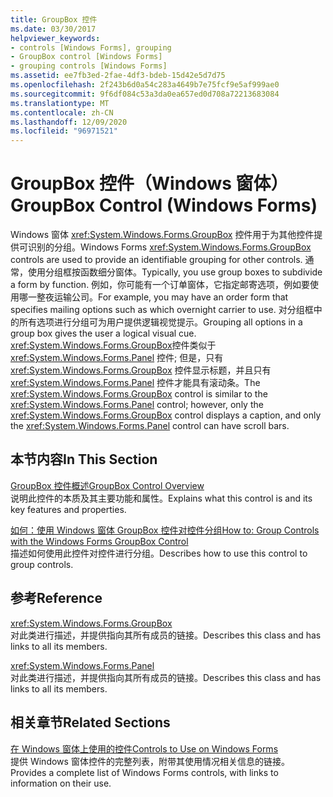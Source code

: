 ```yaml
---
title: GroupBox 控件
ms.date: 03/30/2017
helpviewer_keywords:
- controls [Windows Forms], grouping
- GroupBox control [Windows Forms]
- grouping controls [Windows Forms]
ms.assetid: ee7fb3ed-2fae-4df3-bdeb-15d42e5d7d75
ms.openlocfilehash: 2f243b6d0a54c283a4649b7e75fcf9e5af999ae0
ms.sourcegitcommit: 9f6df084c53a3da0ea657ed0d708a72213683084
ms.translationtype: MT
ms.contentlocale: zh-CN
ms.lasthandoff: 12/09/2020
ms.locfileid: "96971521"
---
```

# <a name="groupbox-control-windows-forms"></a><span data-ttu-id="25ebe-102">GroupBox 控件（Windows 窗体）</span><span class="sxs-lookup"><span data-stu-id="25ebe-102">GroupBox Control (Windows Forms)</span></span>
<span data-ttu-id="25ebe-103">Windows 窗体 <xref:System.Windows.Forms.GroupBox> 控件用于为其他控件提供可识别的分组。</span><span class="sxs-lookup"><span data-stu-id="25ebe-103">Windows Forms <xref:System.Windows.Forms.GroupBox> controls are used to provide an identifiable grouping for other controls.</span></span> <span data-ttu-id="25ebe-104">通常，使用分组框按函数细分窗体。</span><span class="sxs-lookup"><span data-stu-id="25ebe-104">Typically, you use group boxes to subdivide a form by function.</span></span> <span data-ttu-id="25ebe-105">例如，你可能有一个订单窗体，它指定邮寄选项，例如要使用哪一整夜运输公司。</span><span class="sxs-lookup"><span data-stu-id="25ebe-105">For example, you may have an order form that specifies mailing options such as which overnight carrier to use.</span></span> <span data-ttu-id="25ebe-106">对分组框中的所有选项进行分组可为用户提供逻辑视觉提示。</span><span class="sxs-lookup"><span data-stu-id="25ebe-106">Grouping all options in a group box gives the user a logical visual cue.</span></span> <span data-ttu-id="25ebe-107"><xref:System.Windows.Forms.GroupBox>控件类似于 <xref:System.Windows.Forms.Panel> 控件; 但是，只有 <xref:System.Windows.Forms.GroupBox> 控件显示标题，并且只有 <xref:System.Windows.Forms.Panel> 控件才能具有滚动条。</span><span class="sxs-lookup"><span data-stu-id="25ebe-107">The <xref:System.Windows.Forms.GroupBox> control is similar to the <xref:System.Windows.Forms.Panel> control; however, only the <xref:System.Windows.Forms.GroupBox> control displays a caption, and only the <xref:System.Windows.Forms.Panel> control can have scroll bars.</span></span>  
  
## <a name="in-this-section"></a><span data-ttu-id="25ebe-108">本节内容</span><span class="sxs-lookup"><span data-stu-id="25ebe-108">In This Section</span></span>  
 [<span data-ttu-id="25ebe-109">GroupBox 控件概述</span><span class="sxs-lookup"><span data-stu-id="25ebe-109">GroupBox Control Overview</span></span>](groupbox-control-overview-windows-forms.md)  
 <span data-ttu-id="25ebe-110">说明此控件的本质及其主要功能和属性。</span><span class="sxs-lookup"><span data-stu-id="25ebe-110">Explains what this control is and its key features and properties.</span></span>  
  
 [<span data-ttu-id="25ebe-111">如何：使用 Windows 窗体 GroupBox 控件对控件分组</span><span class="sxs-lookup"><span data-stu-id="25ebe-111">How to: Group Controls with the Windows Forms GroupBox Control</span></span>](how-to-group-controls-with-the-windows-forms-groupbox-control.md)  
 <span data-ttu-id="25ebe-112">描述如何使用此控件对控件进行分组。</span><span class="sxs-lookup"><span data-stu-id="25ebe-112">Describes how to use this control to group controls.</span></span>  
  
## <a name="reference"></a><span data-ttu-id="25ebe-113">参考</span><span class="sxs-lookup"><span data-stu-id="25ebe-113">Reference</span></span>  
 <xref:System.Windows.Forms.GroupBox>  
 <span data-ttu-id="25ebe-114">对此类进行描述，并提供指向其所有成员的链接。</span><span class="sxs-lookup"><span data-stu-id="25ebe-114">Describes this class and has links to all its members.</span></span>  
  
 <xref:System.Windows.Forms.Panel>  
 <span data-ttu-id="25ebe-115">对此类进行描述，并提供指向其所有成员的链接。</span><span class="sxs-lookup"><span data-stu-id="25ebe-115">Describes this class and has links to all its members.</span></span>  
  
## <a name="related-sections"></a><span data-ttu-id="25ebe-116">相关章节</span><span class="sxs-lookup"><span data-stu-id="25ebe-116">Related Sections</span></span>  
 [<span data-ttu-id="25ebe-117">在 Windows 窗体上使用的控件</span><span class="sxs-lookup"><span data-stu-id="25ebe-117">Controls to Use on Windows Forms</span></span>](controls-to-use-on-windows-forms.md)  
 <span data-ttu-id="25ebe-118">提供 Windows 窗体控件的完整列表，附带其使用情况相关信息的链接。</span><span class="sxs-lookup"><span data-stu-id="25ebe-118">Provides a complete list of Windows Forms controls, with links to information on their use.</span></span>
